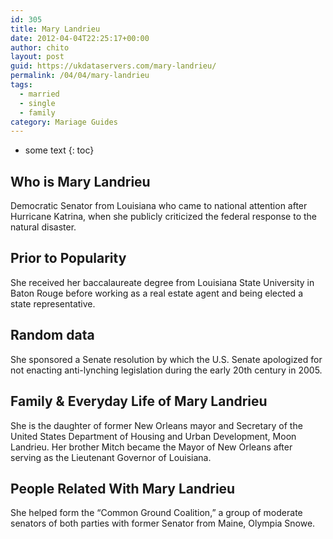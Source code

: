 ```yaml
---
id: 305
title: Mary Landrieu
date: 2012-04-04T22:25:17+00:00
author: chito
layout: post
guid: https://ukdataservers.com/mary-landrieu/
permalink: /04/04/mary-landrieu  
tags:
  - married
  - single
  - family
category: Mariage Guides
---
```


* some text
{: toc}


## Who is  Mary Landrieu
                  
                  
                  
Democratic Senator from Louisiana who came to national attention after Hurricane Katrina, when she publicly criticized the federal response to the natural disaster.
                  
                
                
                
## Prior to Popularity 
                  
                  
                  
She received her baccalaureate degree from Louisiana State University in Baton Rouge before working as a real estate agent and being elected a state representative.
                  
                
                
                
## Random data 
                  
                  
                  
She sponsored a Senate resolution by which the U.S. Senate apologized for not enacting anti-lynching legislation during the early 20th century in 2005.
                  
                
                
                
## Family & Everyday Life of Mary Landrieu
                  
                  
                  
She is the daughter of former New Orleans mayor and Secretary of the United States Department of Housing and Urban Development, Moon Landrieu. Her brother Mitch became the Mayor of New Orleans after serving as the Lieutenant Governor of Louisiana.
                  
                
                
                
## People Related With  Mary Landrieu
                  
                  
                  
She helped form the &#8220;Common Ground Coalition,&#8221; a group of moderate senators of both parties with former Senator from Maine, Olympia Snowe.
                  
                
              
            
          
          
          
    
    
  
